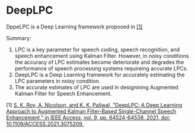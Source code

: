 # DeepLPC

DppeLPC is a Deep Learning framework proposed in [[1]](https://ieeexplore.ieee.org/document/9411829)

Summary:
1. LPC is a key parameter for speech coding, speech recognition, and speech enhancement using Kalman Filter. However, in noisy conditions the accuracy of LPC estimates become deteriorate and degrades the performance of speech processing systems requireing accurate LPCs.
2. DeepLPC is a Deep Learning framework for accurately estimating the LPC parameters in noisy condition. 
3. The accurate estimates of LPC are used in designining Augmented Kalman Filter for Speech Enhancement.

[1] [S. K. Roy, A. Nicolson, and K. K. Paliwal, "DeepLPC: A Deep Learning Approach to Augmented Kalman Filter-Based Single-Channel Speech Enhancement," in IEEE Access, vol. 9, pp. 64524-64538, 2021, doi: 10.1109/ACCESS.2021.3075209.](https://ieeexplore.ieee.org/document/9411829)
